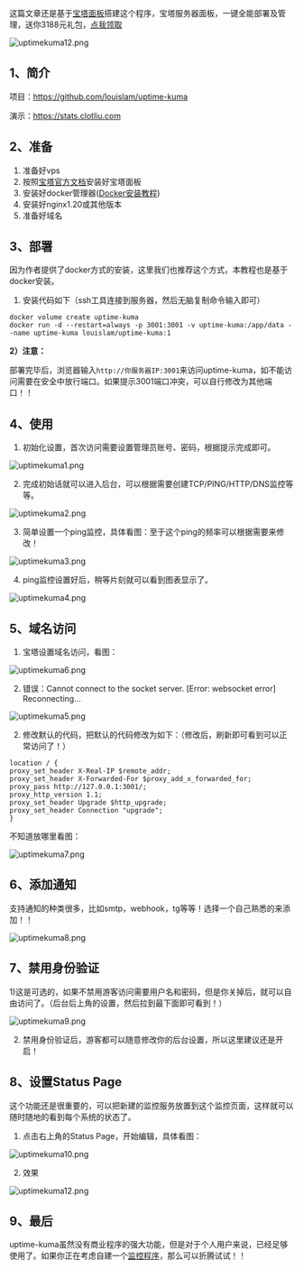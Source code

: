 这篇文章还是基于[宝塔面板](https://www.bt.cn/?invite_code=MV96YnVvdHU=)搭建这个程序，宝塔服务器面板，一键全能部署及管理，送你3188元礼包，[点我领取](https://www.bt.cn/?invite_code=MV96YnVvdHU=)

![uptimekuma12.png](https://tupian.clotliu.com/a3d67768b1c56a1a54e390820717f4a6.png)

## 1、简介

项目：https://github.com/louislam/uptime-kuma

演示：https://stats.clotliu.com

## 2、准备

1. 准备好vps
2. 按照[宝塔官方文档](https://www.bt.cn)安装好宝塔面板
3. 安装好docker管理器([Docker安装教程](https://clotliu.com/archives/docker-install))
4. 安装好nginx1.20或其他版本
5. 准备好域名

## 3、部署

因为作者提供了docker方式的安装，这里我们也推荐这个方式，本教程也是基于docker安装。

1. 安装代码如下（ssh工具连接到服务器，然后无脑复制命令输入即可）

```
docker volume create uptime-kuma
docker run -d --restart=always -p 3001:3001 -v uptime-kuma:/app/data --name uptime-kuma louislam/uptime-kuma:1
```

**2）注意：**

部署完毕后，浏览器输入`http://你服务器IP:3001`来访问uptime-kuma，如不能访问需要在安全中放行端口。如果提示3001端口冲突，可以自行修改为其他端口！！

## 4、使用

1. 初始化设置，首次访问需要设置管理员账号、密码，根据提示完成即可。

![uptimekuma1.png](https://tupian.clotliu.com/f33c1ccfe81bf7a8faa669451980bf79.png)

2. 完成初始话就可以进入后台，可以根据需要创建TCP/PING/HTTP/DNS监控等等。

![uptimekuma2.png](https://tupian.clotliu.com/991c0d5c0d2f640d83f99bfab9b40def.png)

3. 简单设置一个ping监控，具体看图：至于这个ping的频率可以根据需要来修改！

![uptimekuma3.png](https://tupian.clotliu.com/b8a5c3a2466a80b2660729514b0f3c0c.png)

4. ping监控设置好后，稍等片刻就可以看到图表显示了。

![uptimekuma4.png](https://tupian.clotliu.com/b651ea0c2d2b8f003d8fae9c548ddfff.png)

## 5、域名访问

1. 宝塔设置域名访问，看图：

![uptimekuma6.png](https://tupian.clotliu.com/02b1b22f0e84c10db3f918e3755880e8.png)

2. 错误：Cannot connect to the socket server. [Error: websocket error] Reconnecting...

![uptimekuma5.png](https://tupian.clotliu.com/6d7f969e761de47a86a701ffeac54c9e.png)

2. 修改默认的代码，把默认的代码修改为如下：（修改后，刷新即可看到可以正常访问了！）

```
location / {
proxy_set_header X-Real-IP $remote_addr;
proxy_set_header X-Forwarded-For $proxy_add_x_forwarded_for;
proxy_pass http://127.0.0.1:3001/;
proxy_http_version 1.1;
proxy_set_header Upgrade $http_upgrade;
proxy_set_header Connection "upgrade";
}
```

不知道放哪里看图：

![uptimekuma7.png](https://tupian.clotliu.com/74c20fc4c993cee40aa578baacf7cdbd.png)

## 6、添加通知

支持通知的种类很多，比如smtp，webhook，tg等等！选择一个自己熟悉的来添加！！

![uptimekuma8.png](https://tupian.clotliu.com/a4335c81b6c82b918920428b9b3c8885.png)

## 7、禁用身份验证

1)这是可选的，如果不禁用游客访问需要用户名和密码，但是你关掉后，就可以自由访问了。（后台后上角的设置，然后拉到最下面即可看到！）

![uptimekuma9.png](https://tupian.clotliu.com/72bc8f88ce8b1d47ac9a1b4a8c5138d9.png)

2. 禁用身份验证后，游客都可以随意修改你的后台设置，所以这里建议还是开启！

## 8、设置Status Page

这个功能还是很重要的，可以把新建的监控服务放置到这个监控页面，这样就可以随时随地的看到每个系统的状态了。

1. 点击右上角的Status Page，开始编辑，具体看图：

![uptimekuma10.png](https://tupian.clotliu.com/5325ed18e3026f4ae88045f90873ccee.png)

2. 效果

![uptimekuma12.png](https://tupian.clotliu.com/a3d67768b1c56a1a54e390820717f4a6.png)

## 9、最后

uptime-kuma虽然没有商业程序的强大功能，但是对于个人用户来说，已经足够使用了。如果你正在考虑自建一个[监控程序](https://clotliu.com/archives/uptime-kuma)，那么可以折腾试试！！

